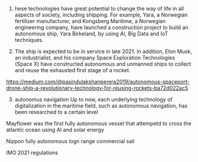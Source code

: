 1. hese technologies have great
potential to change the way of life in all aspects of society, including shipping. For
example, Yara, a Norwegian fertilizer manufacturer, and Kongsberg Maritime, a
Norwegian engineering company, have launched a construction project to build an
autonomous ship, Yara Birkeland, by using AI, Big Data and IoT techniques.


2. The ship
is expected to be in service in late 2021. In addition, Elon Musk, an industrialist, and
his company Space Exploration Technologies (Space X) have constructed autonomous
and unmanned ships to collect and reuse the exhausted first stage of a rocket.

https://medium.com/@pasindulakshanperera2019/autonomous-spaceport-drone-ship-a-revolutionary-technology-for-reusing-rockets-ba72d022ac5


3. autonomus navigation Up to now, each underlying technology
of digitalization in the maritime field, such as autonomous navigation, has been
researched to a certain level


Mayflower was the first fully autonomous vessel that attempetd to cross the atlantic ocean using AI and solar energy

Nippon fully autonomous logn range commercial sail

IMO 2021 regulations


